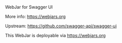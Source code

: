 WebJar for Swagger UI

More info: https://webjars.org

Upstream: https://github.com/swagger-api/swagger-ui

This WebJar is deployable via https://webjars.org
